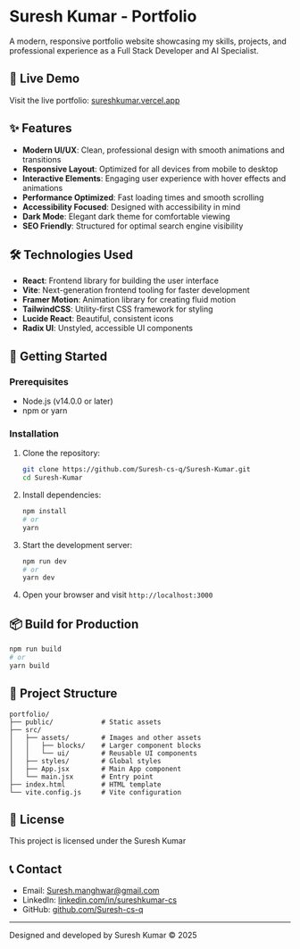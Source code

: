 # Suresh Kumar - Portfolio

A modern, responsive portfolio website showcasing my skills, projects, and professional experience as a Full Stack Developer and AI Specialist.


## 🌟 Live Demo

Visit the live portfolio: [sureshkumar.vercel.app](https://sureshkumar.vercel.app)

## ✨ Features

- **Modern UI/UX**: Clean, professional design with smooth animations and transitions
- **Responsive Layout**: Optimized for all devices from mobile to desktop
- **Interactive Elements**: Engaging user experience with hover effects and animations
- **Performance Optimized**: Fast loading times and smooth scrolling
- **Accessibility Focused**: Designed with accessibility in mind
- **Dark Mode**: Elegant dark theme for comfortable viewing
- **SEO Friendly**: Structured for optimal search engine visibility

## 🛠️ Technologies Used

- **React**: Frontend library for building the user interface
- **Vite**: Next-generation frontend tooling for faster development
- **Framer Motion**: Animation library for creating fluid motion
- **TailwindCSS**: Utility-first CSS framework for styling
- **Lucide React**: Beautiful, consistent icons
- **Radix UI**: Unstyled, accessible UI components

## 🚀 Getting Started

### Prerequisites

- Node.js (v14.0.0 or later)
- npm or yarn

### Installation

1. Clone the repository:

   ```bash
   git clone https://github.com/Suresh-cs-q/Suresh-Kumar.git
   cd Suresh-Kumar
   ```

2. Install dependencies:

   ```bash
   npm install
   # or
   yarn
   ```

3. Start the development server:

   ```bash
   npm run dev
   # or
   yarn dev
   ```

4. Open your browser and visit `http://localhost:3000`

## 📦 Build for Production

```bash
npm run build
# or
yarn build
```

## 📂 Project Structure

```
portfolio/
├── public/            # Static assets
├── src/
│   ├── assets/        # Images and other assets
│   │   ├── blocks/    # Larger component blocks
│   │   └── ui/        # Reusable UI components
│   ├── styles/        # Global styles
│   ├── App.jsx        # Main App component
│   └── main.jsx       # Entry point
├── index.html         # HTML template
└── vite.config.js     # Vite configuration
```


## 📄 License

This project is licensed under the Suresh Kumar

## 📞 Contact

- Email: Suresh.manghwar@gmail.com
- LinkedIn: [linkedin.com/in/sureshkumar-cs](https://linkedin.com/in/sureshkumar-cs)
- GitHub: [github.com/Suresh-cs-q](https://github.com/Suresh-cs-q)

---

Designed and developed by Suresh Kumar © 2025
